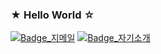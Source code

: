 <!-- ![Hits](https://hits.seeyoufarm.com/api/count/incr/badge.svg?url=https%3A%2F%2Fgithub.com%2Frkekqmf%2Fhit-counter&count_bg=%238E8E8E&title_bg=%23555555&icon=&icon_color=%23CECECE&title=%EB%B0%A9%EB%AC%B8%EC%9E%90%EC%88%98&edge_flat=false)
[![Solved.ac
프로필](http://mazassumnida.wtf/api/mini/generate_badge?boj=rkekqmf)](https://solved.ac/rkekqmf)
# 개인정보
 -->

### ★ Hello World ☆

[![Badge_지메일](https://img.shields.io/badge/서성용-555555?style=for-the-badge&logo=gmail&logoColor=fff)](mailto:rkekqmf@gmail.com)
[![Badge_자기소개](https://img.shields.io/badge/서성용-555555?style=for-the-badge&logo=notion&logoColor=fff)](https://www.notion.so/d86c741ccc92419585ce85bc22ca8b87)



<!--

### Skill

![Badge_Html5](https://img.shields.io/badge/Html-555555?style=for-the-badge&logo=html5&logoColor=e34f26)
![Badge_Css3](https://img.shields.io/badge/Css-555555?style=for-the-badge&logo=css3&logoColor=1572B6)
![Badge_JavaScript](https://img.shields.io/badge/Java%20Script-555555?style=for-the-badge&logo=javaScript&logoColor=f7df1e)
![Badge_React](https://img.shields.io/badge/React-555555?style=for-the-badge&logo=react&logoColor=61DAFB)
![Badge_StyledComponents](https://img.shields.io/badge/Styled%20Components-555555?style=for-the-badge&logo=styledComponents&logoColor=db7093)

### Stats

[![GitHub stats](https://github-readme-stats.vercel.app/api?username=rkekqmf&include_all_commits=true&count_private=true&show_icons=true&icon_color=fff&hide_title=true&theme=dark)](https://www.github.com/rkekqmf)
[![wakatime stats](https://github-readme-stats.vercel.app/api/wakatime?username=rkekqmf&theme=dark&hide_title=true&langs_count=5&range=last_7_days)](https://www.github.com/rkekqmf)


[![Badge_인스타](https://img.shields.io/badge/서성용-555555?style=for-the-badge&logo=instagram&logoColor=fff)](https://www.instagram.com/rkekqmf/)
[![Badge_롤티어](https://img.shields.io/badge/가장따뜻한색블루-555555?style=for-the-badge&logo=riotgames&logoColor=fff)]
(https://www.op.gg/summoners/kr/%EA%B0%80%EC%9E%A5%EB%94%B0%EB%9C%BB%ED%95%9C%EC%83%89%EB%B8%94%EB%A3%A8)
# 기술

### 여러 번
![Badge_Html5](https://img.shields.io/badge/Html-555555?style=for-the-badge&logo=html5&logoColor=e34f26)
![Badge_Css3](https://img.shields.io/badge/Css-555555?style=for-the-badge&logo=css3&logoColor=1572B6)
![Badge_JavaScript](https://img.shields.io/badge/Java%20Script-555555?style=for-the-badge&logo=javaScript&logoColor=f7df1e)
![Badge_React](https://img.shields.io/badge/React-555555?style=for-the-badge&logo=react&logoColor=61DAFB)
![Badge_StyledComponents](https://img.shields.io/badge/Styled%20Components-555555?style=for-the-badge&logo=styledComponents&logoColor=db7093)

### 한두 번
![Badge_Sass](https://img.shields.io/badge/Sass-555555?style=for-the-badge&logo=sass&logoColor=cc6699)
![Badge_Java](https://img.shields.io/badge/Java-555555?style=for-the-badge&logo=java&logoColor=007396)
![Badge_Spring](https://img.shields.io/badge/Spring-555555?style=for-the-badge&logo=spring&logoColor=6db33f)
![Badge_Oracle](https://img.shields.io/badge/Oracle-555555?style=for-the-badge&logo=oracle&logoColor=f80000)

### ToDo
![Badge_TypeScript](https://img.shields.io/badge/Type%20Script-555555?style=for-the-badge&logo=typeScript&logoColor=007396)
![Badge_Redux](https://img.shields.io/badge/Redux-555555?style=for-the-badge&logo=redux&logoColor=764ABC)
![Badge_Next](https://img.shields.io/badge/Next-555555?style=for-the-badge&logo=next.js&logoColor=fff)
![Badge_Vue](https://img.shields.io/badge/Vue-555555?style=for-the-badge&logo=vue.js&logoColor=4FC08D)
 -->
